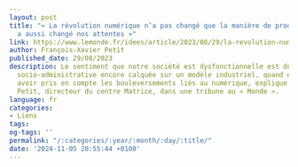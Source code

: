```yaml
---
layout: post
title: "« La révolution numérique n’a pas changé que la manière de produire, elle
  a aussi changé nos attentes »"
link: https://www.lemonde.fr/idees/article/2023/08/29/la-revolution-numerique-n-a-pas-change-que-la-maniere-de-produire-elle-a-aussi-change-nos-attentes_6186938_3232.html
author: François-Xavier Petit
published_date: 29/08/2023
description: Le sentiment que notre société est dysfonctionnelle est dû à une organisation
  socio-administrative encore calquée sur un modèle industriel, quand elle devrait
  avoir pris en compte les bouleversements liés au numérique, explique François-Xavier
  Petit, directeur du centre Matrice, dans une tribune au « Monde ».
language: fr
categories:
- Liens
tags:
og-tags: ''
permalink: "/:categories/:year/:month/:day/:title/"
date: '2024-11-05 20:55:44 +0100'
---
```

